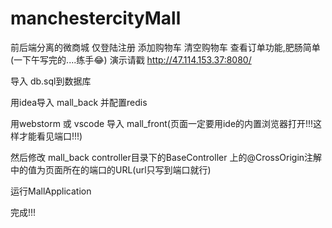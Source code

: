 # manchestercityMall
前后端分离的微商城 仅登陆注册 添加购物车 清空购物车 查看订单功能,肥肠简单(一下午写完的....练手😂)
演示请戳 http://47.114.153.37:8080/

导入 db.sql到数据库

用idea导入 mall_back 并配置redis

用webstorm 或 vscode 导入 mall_front(页面一定要用ide的内置浏览器打开!!!这样才能看见端口!!!)

然后修改 mall_back controller目录下的BaseController 上的@CrossOrigin注解中的值为页面所在的端口的URL(url只写到端口就行)

运行MallApplication

完成!!!
